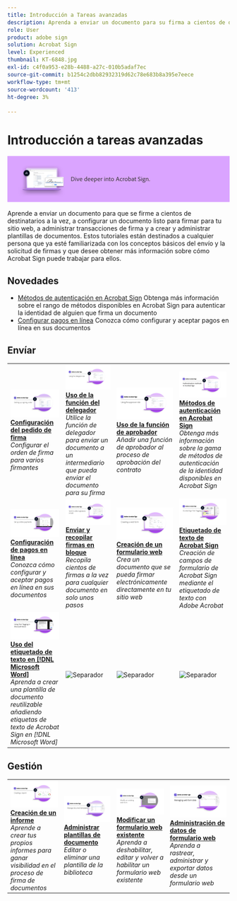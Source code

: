```yaml
---
title: Introducción a Tareas avanzadas
description: Aprenda a enviar un documento para su firma a cientos de destinatarios a la vez, configurar un documento listo para firmar para su sitio web, administrar transacciones de firma y crear y administrar plantillas de documentos
role: User
product: adobe sign
solution: Acrobat Sign
level: Experienced
thumbnail: KT-6848.jpg
exl-id: c4f0a953-e28b-4488-a27c-010b5adaf7ec
source-git-commit: b1254c2dbb82932319d62c78e683b8a395e7eece
workflow-type: tm+mt
source-wordcount: '413'
ht-degree: 3%

---
```


# Introducción a tareas avanzadas

![Imagen avanzada de Sign](../assets/Hero-Advanced.png)

Aprende a enviar un documento para que se firme a cientos de destinatarios a la vez, a configurar un documento listo para firmar para tu sitio web, a administrar transacciones de firma y a crear y administrar plantillas de documentos. Estos tutoriales están destinados a cualquier persona que ya esté familiarizada con los conceptos básicos del envío y la solicitud de firmas y que desee obtener más información sobre cómo Acrobat Sign puede trabajar para ellos.

## Novedades

* [Métodos de autenticación en Acrobat Sign](authentication-methods.md)
Obtenga más información sobre el rango de métodos disponibles en Acrobat Sign para autenticar la identidad de alguien que firma un documento
* [Configurar pagos en línea](set-up-online-payments.md)
Conozca cómo configurar y aceptar pagos en línea en sus documentos

## Envíar

<table style="table-layout:fixed">
<tr>
  <td>
    <a href="setting-up-routing.md">
      <img alt="Configuración del pedido de firma" src="../assets/Routing.png">
    </a>
    <div>
    <a href="setting-up-routing.md"><strong>Configuración del pedido de firma</strong></a>
    </div>
    <em>Configurar el orden de firma para varios firmantes</em>
    <br>
  </td>
  <td>
    <a href="delegate-signature.md">
      <img alt="Delegar en otra persona" src="../assets/Delegating.png" />
    </a>  
    <div>
    <a href="delegate-signature.md"><strong>Uso de la función del delegador</strong></a>
    </div>
    <em>Utilice la función de delegador para enviar un documento a un intermediario que pueda enviar el documento para su firma</em>
    <br>
  </td>
  <td>
    <a href="add-an-approver.md">
      <img alt="Uso de la función de aprobador" src="../assets/Approver.png" />
    </a>
    <div>
    <a href="add-an-approver.md"><strong>Uso de la función de aprobador</strong></a>
    </div>
    <em>Añadir una función de aprobador al proceso de aprobación del contrato</em>
    <br>
  </td>
  <td>
    <a href="authentication-methods.md">
      <img alt="Métodos de autenticación en Acrobat Sign" src="../assets/authentication.png" />
    </a>
    <div>
    <a href="authentication-methods.md"><strong>Métodos de autenticación en Acrobat Sign</strong></a>
    </div>
    <em>Obtenga más información sobre la gama de métodos de autenticación de la identidad disponibles en Acrobat Sign</em>
    <br>
  </td>
</tr>
<tr>
  <td>
    <a href="set-up-online-payments.md">
      <img alt="Configuración de pagos en línea" src="../assets/Payments.png" />
    </a>
    <div>
    <a href="set-up-online-payments.md"><strong>Configuración de pagos en línea</strong></a>
    </div>
    <em>Conozca cómo configurar y aceptar pagos en línea en sus documentos</em>
    <br>
  </td>
  <td>
      <a href="megasign.md">
        <img alt="Enviar y recopilar firmas en bloque" src="../assets/Megasign.png" />
      </a>
      <div>
      <a href="megasign.md"><strong>Enviar y recopilar firmas en bloque</strong></a>
      </div>
      <em>Recopila cientos de firmas a la vez para cualquier documento en solo unos pasos</em>
      <br>
    </td>
    <td>
      <a href="webform.md">
        <img alt="Creación de un formulario web" src="../assets/Webform.png" />
      </a>
      <div>
      <a href="webform.md"><strong>Creación de un formulario web</strong></a>
      </div>
      <em>Crea un documento que se pueda firmar electrónicamente directamente en tu sitio web</em>
      <br>
    </td>
    <td>
      <a href="adobe-sign-text-tagging.md">
        <img alt="Etiquetado de texto de Acrobat Sign" src="../assets/Text-Tagging.png" />
    </a>
      <div>
      <a href="adobe-sign-text-tagging.md"><strong>Etiquetado de texto de Acrobat Sign</strong></a>
      </div>
      <em>Creación de campos de formulario de Acrobat Sign mediante el etiquetado de texto con Adobe Acrobat</em>
      <br>
    </td>
</tr>
<tr>
  <td>
    <a href="text-tagging-word.md">
      <img alt="Uso del etiquetado de texto en [!DNL Microsoft Word]" src="../assets/Wordtexttagging.png" />
  </a>
    <div>
    <a href="text-tagging-word.md"><strong>Uso del etiquetado de texto en [!DNL Microsoft Word]</strong></a>
    </div>
    <em>Aprenda a crear una plantilla de documento reutilizable añadiendo etiquetas de texto de Acrobat Sign en [!DNL Microsoft Word]</em>
    <br>
  </td>
  <td>
    <img alt="Separador" src="../assets/Whitespacer.png" />
    <div>
    <br>
  </td>
  <td>
    <img alt="Separador" src="../assets/Whitespacer.png" />
    <div>
    <br>
  </td>
  <td>
    <img alt="Separador" src="../assets/Whitespacer.png" />
    <div>
    <br>
  </td>
</tr>
</table>

## Gestión

<table style="table-layout:fixed">
<tr>
<td>
    <a href="creating-a-report.md">
      <img alt="Creación de un informe" src="../assets/Report.png" />
    </a>
    <div>
    <a href="creating-a-report.md"><strong>Creación de un informe</strong></a>
    </div>
    <em>Aprende a crear tus propios informes para ganar visibilidad en el proceso de firma de documentos</em>
    <br>
  </td>
  <td>
    <a href="edit-a-template.md">
      <img alt="Administrar plantillas de documento" src="../assets/ManageTemplate.png" />
    </a>
    <div>
    <a href="edit-a-template.md"><strong>Administrar plantillas de documento</strong></a>
    </div>
    <em>Editar o eliminar una plantilla de la biblioteca</em>
    <br>
  </td>
  <td>
    <a href="modify-webform.md">
      <img alt="Modificar un formulario web existente" src="../assets/Modifywebform.png" />
    </a>
    <div>
    <a href="modify-webform.md"><strong>Modificar un formulario web existente</strong></a>
    </div>
    <em>Aprenda a deshabilitar, editar y volver a habilitar un formulario web existente</em>
    <br>
  </td>  
  <td>
    <a href="manage-webform-data.md">
      <img alt="Administración de datos de formulario web" src="../assets/Managewebform.png" />
    </a>
    <div>
    <a href="manage-webform-data.md"><strong>Administración de datos de formulario web</strong></a>
    </div>
    <em>Aprenda a rastrear, administrar y exportar datos desde un formulario web</em>
    <br>
  </td>  
</tr>
</table>
